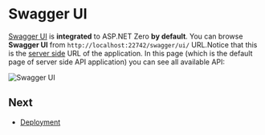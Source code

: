 # Swagger UI

[Swagger UI](http://swagger.io/swagger-ui/) is **integrated** to ASP.NET Zero **by default**. You can browse **Swagger UI** from `http://localhost:22742/swagger/ui/` URL.Notice that this is the [server side](Development-Guide-Core.md) URL of the application. In this page (which is the default page of server side API application) you can see all available API:

<img src="D:/Github/documents/docs/en/images/swagger-ui-ng2-1.png" alt="Swagger UI" class="img-thumbnail" />

## Next

- [Deployment](Getting-Started-Angular-Deployment)